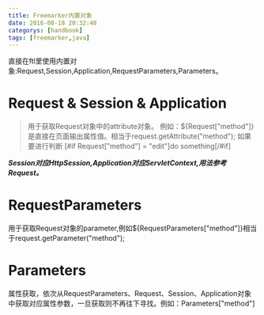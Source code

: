 ```yaml
---
title: Freemarker内置对象
date: 2016-08-18 20:32:48
categorys: [handbook]
tags: [freemarker,java]
---
```


直接在ftl里使用内置对象:Request,Session,Application,RequestParameters,Parameters。

<!--more-->

#	Request & Session & Application
>	用于获取Request对象中的attribute对象。
>	例如：${Request["method"]}是直接在页面输出属性值。相当于request.getAttribute("method");
>	如果要进行判断	[#if Request["method"] = "edit"]do something[/#if]

_**Session对应HttpSession,Application对应ServletContext,用法参考Request。**_

#	RequestParameters

用于获取Request对象的parameter,例如${RequestParameters["method"]}相当于request.getParameter("method");

#	Parameters

属性获取，依次从RequestParameters、Request、Session、Application对象中获取对应属性参数，一旦获取则不再往下寻找。例如：Parameters["method"]

